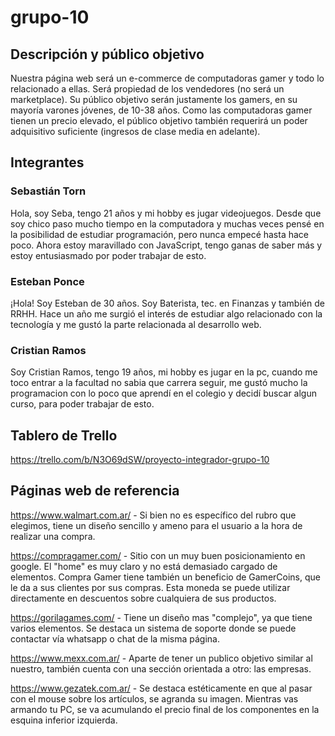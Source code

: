 # grupo-10
## Descripción y público objetivo
Nuestra página web será un e-commerce de computadoras gamer y todo lo relacionado a ellas. Será propiedad de los vendedores (no será un marketplace). Su público objetivo serán justamente los gamers, en su mayoría varones jóvenes, de 10-38 años. Como las computadoras gamer tienen un precio elevado, el público objetivo también requerirá un poder adquisitivo suficiente (ingresos de clase media en adelante).
## Integrantes
### Sebastián Torn
Hola, soy Seba, tengo 21 años y mi hobby es jugar videojuegos. Desde que soy chico paso mucho tiempo en la computadora y muchas veces pensé en la posibilidad de estudiar programación, pero nunca empecé hasta hace poco. Ahora estoy maravillado con JavaScript, tengo ganas de saber más y estoy entusiasmado por poder trabajar de esto.
### Esteban Ponce
¡Hola! Soy Esteban de 30 años. Soy Baterista, tec. en Finanzas y también de RRHH. 
Hace un año me surgió el interés de estudiar algo relacionado con la tecnología y me gustó la parte relacionada al desarrollo web.
### Cristian Ramos
Soy Cristian Ramos, tengo 19 años, mi hobby es jugar en la pc, cuando me toco entrar a la facultad no sabia que carrera seguir, me gustó mucho la programacion con lo poco que aprendí en el colegio y decidí buscar algun curso, para poder trabajar de esto.
## Tablero de Trello
https://trello.com/b/N3O69dSW/proyecto-integrador-grupo-10
## Páginas web de referencia
https://www.walmart.com.ar/ - Si bien no es específico del rubro que elegimos, tiene un diseño sencillo y ameno para el usuario a la hora de realizar una compra.

https://compragamer.com/ - Sitio con un muy buen posicionamiento en google. El "home" es muy claro y no está demasiado cargado de elementos. Compra Gamer tiene también un beneficio de GamerCoins, que le da a sus clientes por sus compras. Esta moneda se puede utilizar directamente en descuentos sobre cualquiera de sus productos.

https://gorilagames.com/ - Tiene un diseño mas "complejo", ya que tiene varios elementos. Se destaca un sistema de soporte donde se puede contactar vía whatsapp o chat de la misma página.

https://www.mexx.com.ar/ - Aparte de tener un publico objetivo similar al nuestro, también cuenta con una sección orientada a otro: las empresas.

https://www.gezatek.com.ar/ - Se destaca estéticamente en que al pasar con el mouse sobre los artículos, se agranda su imagen. Mientras vas armando tu PC, se va acumulando el precio final de los componentes en la esquina inferior izquierda.